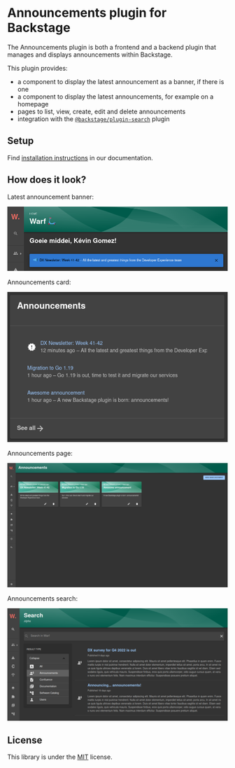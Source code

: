 # Announcements plugin for Backstage

The Announcements plugin is both a frontend and a backend plugin that manages and displays announcements within Backstage.

This plugin provides:

* a component to display the latest announcement as a banner, if there is one
* a component to display the latest announcements, for example on a homepage
* pages to list, view, create, edit and delete announcements
* integration with the [`@backstage/plugin-search`](https://github.com/backstage/backstage/tree/master/plugins/search) plugin

## Setup

Find [installation instructions](./docs/index.md#installation) in our documentation.

## How does it look?

Latest announcement banner:

![Latest announcement banner](./docs/images/announcement_banner.png)

Announcements card:

![Announcements card](./docs/images/announcements_card.png)

Announcements page:

![Announcements page](./docs/images/announcements_page.png)

Announcements search:

![Announcements search results](./docs/images/announcements_search.png)

## License

This library is under the [MIT](LICENSE) license.
